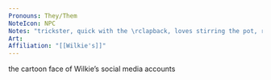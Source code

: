 ```yaml
---
Pronouns: They/Them
NoteIcon: NPC
Notes: "trickster, quick with the \rclapback, loves stirring the pot, real identity unknown"
Art: 
Affiliation: "[[Wilkie's]]"
---
```

the cartoon face of Wilkie’s social media accounts
